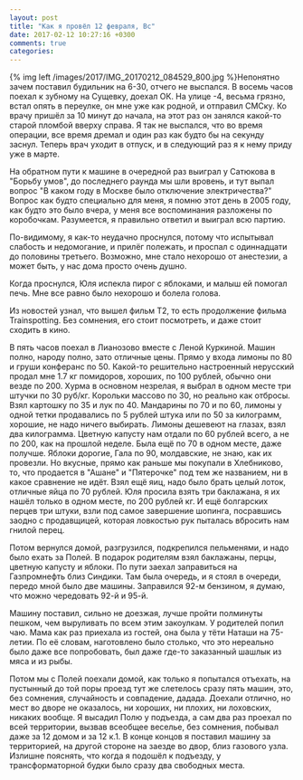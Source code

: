 ```yaml
---
layout: post
title: "Как я провёл 12 февраля, Вс"
date: 2017-02-12 10:27:16 +0300
comments: true
categories: 
---
```

{% img left /images/2017/IMG_20170212_084529_800.jpg %}Непонятно зачем поставил будильник на 6-30, отчего не выспался. В восемь часов поехал к зубному на Сущевку, доехал ОК. На улице -4, весьма грязно, встал опять в переулке, он мне уже как родной, и отправил СМСку. Ко врачу пришёл за 10 минут до начала, на этот раз он занялся какой-то старой пломбой вверху справа. Я так не выспался, что во время операции, все время дремал и один раз как будто бы на секунду заснул. Теперь врач уходит в отпуск, и в следующий раз я к нему приду уже в марте.

На обратном пути к машине в очередной раз выиграл у Сатюкова в "Борьбу умов", до последнего раунда мы шли вровень, и тут выпал вопрос "В каком году в Москве было отключение электричества?" Вопрос как будто специально для меня, я помню этот день в 2005 году, как будто это было вчера, у меня все воспоминания разложены по коробочкам. Разумеется, я правильно ответил и выиграл всю партию.

По-видимому, я как-то неудачно проснулся, потому что испытывал слабость и недомогание, и прилёг полежать, и проспал с одиннадцати до половины третьего. Возможно, мне стало нехорошо от анестезии, а может быть, у нас дома просто очень душно.

Когда проснулся, Юля испекла пирог с яблоками, и малыш ей помогал печь. Мне все равно было нехорошо и болела голова.

Из новостей узнал, что вышел фильм Т2, то есть продолжение фильма Trainspotting. Без сомнения, его стоит посмотреть, и даже стоит сходить в кино.

В пять часов поехал в Лианозово вместе с Леной Куркиной. Машин полно, народу полно, зато отличные цены. Прямо у входа лимоны по 80 и груши конферанс по 50. Какой-то решительно настроенный нерусский продал мне 1.7 кг помидоров, хороших, по 100 рублей, обычно они везде по 200. Хурма в основном незрелая, я выбрал в одном месте три штучки по 30 руб/кг. Корольки массово по 30, но реально как отбросы. Взял картошку по 35 и лук по 40. Мандарины по 70 и по 60, лимоны у одной тетки продавались по 5 рублей штука или по 50 за килограмм, хорошие, не надо ничего выбирать. Лимоны дешевеют на глазах, взял два килограмма. Цветную капусту нам отдали по 60 рублей всего, а не по 200, как на прошлой неделе. Была ещё по 70 в одном месте, даже получше. Яблоки дорогие, Гала по 90, молдавские, не знаю, как их провезли. Но вкусные, прямо как раньше мы покупали в Хлебниково, то, что продается в "Ашане" и "Пятерочке" под тем же названием, ни в какое сравнение не идёт. Взял ещё яиц, надо было брать целый лоток, отличные яйца по 70 рублей. Юля просила взять три баклажана, я их нашёл только в одном месте, по 200 рублей кг. И ещё болгарских перцев три штуки, взли под самое завершение шопинга, посравшись заодно с продавщицей, которая ловкостью рук пыталась вбросить нам гнилой перец.

Потом вернулся домой, разгрузился, подкрепился пельменями, и надо было ехать за Полей. В подарок родителям взял баклажаны, перцы, цветную капусту и яблоки. По пути заехал заправиться на Газпромнефть близ Синдики. Там была очередь, и я стоял в очереди, передо мной было две машины. Заправился 92-м бензином, я думаю, что можно чередовать 92-й и 95-й.

Машину поставил, сильно не доезжая, лучше пройти полминуты пешком, чем выруливать по всем этим закоулкам. У родителей попил чаю. Мама как раз приехала из гостей, она была у тёти Наташи на 75-летии. По её словам, наготовлено было столько, что это нереально было даже все попробовать, был даже где-то заказанный шашлык из мяса и из рыбы.

Потом мы с Полей поехали домой, как только я попытался отъехать, на пустынный до той поры проезд тут же слетелось сразу пять машин, это, без сомнения, случайность и совпадение, дадада. Доехали отлично, но мест во дворе не оказалось, ни хороших, ни плохих, ни лоховских, никаких вообще. Я высадил Полю у подъезда, а сам два раз проехал по всей территории, вызвав всеобщее веселье, без сомнения, побывал даже за 12 домом и за 12 к.1. В конце концов я поставил машину за территорией, на другой стороне на заезде во двор, близ газового узла. Излишне пояснять, что когда я подошёл к подъезду, у трансформаторной будки было сразу два свободных места.